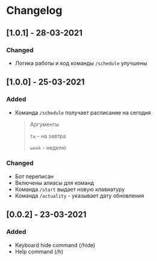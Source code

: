 # Changelog

## [1.0.1] - 28-03-2021

### Changed

- Логика работы и код команды `/schedule` улучшены

## [1.0.0] - 25-03-2021

### Added

- Команда `/schedule` получает расписание на сегодня
  > Аргументы
  >
  > `tw` - на завтра
  >
  > `week` - неделю

### Changed

- Бот переписан
- Включены алиасы для команд
- Команда `/start` выдает новую клавиатуру
- Команда `/actuality` - указывает дату обновления

## [0.0.2] - 23-03-2021

### Added

- Keyboard hide command (/hide)
- Help command (/h)
